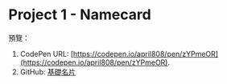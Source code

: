 # Project 1 - Namecard

預覽：

1. CodePen URL: [https://codepen.io/april808/pen/zYPmeOR](https://codepen.io/april808/pen/zYPmeOR).
1. GitHub: [基礎名片](https://april808.github.io/project-namecard/demo1/dist/index.html)